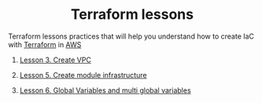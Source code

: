 # <div align="center">Terraform lessons</div>

Terraform lessons practices that will help you understand how to create IaC with [Terraform](https://www.hashicorp.com/ "Terraform") in [AWS](https://aws.amazon.com/ "AWS")

1. [Lesson 3. Create VPC](https://github.com/OlesYudin/Terraform/tree/main/Lesson_3-VPC "Create VPC")

2. [Lesson 5. Create module infrastructure](https://github.com/OlesYudin/Terraform/tree/main/Lesson_5-Infrastructure_module "Create module infrastructure")

3. [Lesson 6. Global Variables and multi global variables](https://github.com/OlesYudin/Terraform/tree/main/Lesson_6-TFvars "Global Variables and multi global variables")
